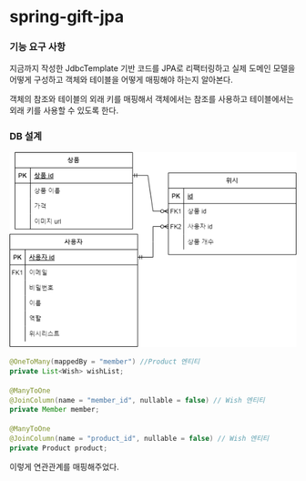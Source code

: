 # spring-gift-jpa

### 기능 요구 사항
지금까지 작성한 JdbcTemplate 기반 코드를 JPA로 리팩터링하고 실제 도메인 모델을 어떻게 구성하고 객체와 테이블을 어떻게 매핑해야 하는지 알아본다.

객체의 참조와 테이블의 외래 키를 매핑해서 객체에서는 참조를 사용하고 테이블에서는 외래 키를 사용할 수 있도록 한다.

### DB 설계
![img.png](erd.png)
```java
@OneToMany(mappedBy = "member") //Product 엔티티
private List<Wish> wishList;

@ManyToOne
@JoinColumn(name = "member_id", nullable = false) // Wish 엔티티
private Member member;

@ManyToOne
@JoinColumn(name = "product_id", nullable = false) // Wish 엔티티
private Product product;

```
이렇게 연관관계를 매핑해주었다.